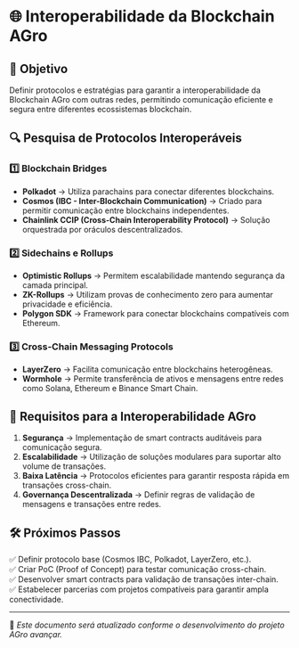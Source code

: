 # 🌐 Interoperabilidade da Blockchain AGro

## 📌 Objetivo
Definir protocolos e estratégias para garantir a interoperabilidade da Blockchain AGro com outras redes, permitindo comunicação eficiente e segura entre diferentes ecossistemas blockchain.

## 🔍 Pesquisa de Protocolos Interoperáveis

### 1️⃣ **Blockchain Bridges**
- **Polkadot** → Utiliza parachains para conectar diferentes blockchains.
- **Cosmos (IBC - Inter-Blockchain Communication)** → Criado para permitir comunicação entre blockchains independentes.
- **Chainlink CCIP (Cross-Chain Interoperability Protocol)** → Solução orquestrada por oráculos descentralizados.

### 2️⃣ **Sidechains e Rollups**
- **Optimistic Rollups** → Permitem escalabilidade mantendo segurança da camada principal.
- **ZK-Rollups** → Utilizam provas de conhecimento zero para aumentar privacidade e eficiência.
- **Polygon SDK** → Framework para conectar blockchains compatíveis com Ethereum.

### 3️⃣ **Cross-Chain Messaging Protocols**
- **LayerZero** → Facilita comunicação entre blockchains heterogêneas.
- **Wormhole** → Permite transferência de ativos e mensagens entre redes como Solana, Ethereum e Binance Smart Chain.

## 🔗 Requisitos para a Interoperabilidade AGro
1. **Segurança** → Implementação de smart contracts auditáveis para comunicação segura.
2. **Escalabilidade** → Utilização de soluções modulares para suportar alto volume de transações.
3. **Baixa Latência** → Protocolos eficientes para garantir resposta rápida em transações cross-chain.
4. **Governança Descentralizada** → Definir regras de validação de mensagens e transações entre redes.

## 🛠 Próximos Passos
✅ Definir protocolo base (Cosmos IBC, Polkadot, LayerZero, etc.).  
✅ Criar PoC (Proof of Concept) para testar comunicação cross-chain.  
✅ Desenvolver smart contracts para validação de transações inter-chain.  
✅ Estabelecer parcerias com projetos compatíveis para garantir ampla conectividade.

---
📌 *Este documento será atualizado conforme o desenvolvimento do projeto AGro avançar.*
